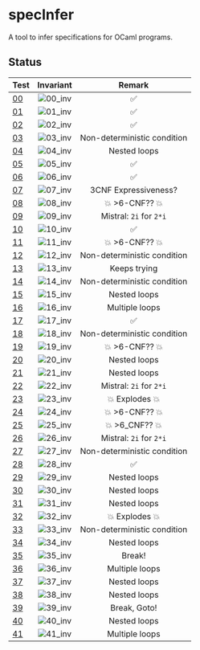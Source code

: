 # specInfer
A tool to infer specifications for OCaml programs.

## Status

| Test                 | Invariant                                 | Remark                      |
| -------------------- | :---------------------------------------: | :-------------------------: |
| [00](bm_oopsla/00.c) | ![00_inv](http://mathurl.com/oc7ea3o.png) | :white_check_mark:          |
| [01](bm_oopsla/01.c) | ![01_inv](http://mathurl.com/nbdvhs3.png) | :white_check_mark:          |
| [02](bm_oopsla/02.c) | ![02_inv](http://mathurl.com/pa3ut8l.png) | :white_check_mark:          |
| [03](bm_oopsla/03.c) | ![03_inv](http://mathurl.com/py8jd3p.png) | Non-deterministic condition |
| [04](bm_oopsla/04.c) | ![04_inv](http://mathurl.com/py8jd3p.png) | Nested loops                |
| [05](bm_oopsla/05.c) | ![05_inv](http://mathurl.com/o8uuce8.png) | :white_check_mark:          |
| [06](bm_oopsla/06.c) | ![06_inv](http://mathurl.com/oacrffn.png) | :white_check_mark:          |
| [07](bm_oopsla/07.c) | ![07_inv](http://mathurl.com/py8jd3p.png) | 3CNF Expressiveness?        |
| [08](bm_oopsla/08.c) | ![08_inv](http://mathurl.com/py8jd3p.png) | :boom: >6-CNF?? :boom:      |
| [09](bm_oopsla/09.c) | ![09_inv](http://mathurl.com/py8jd3p.png) | Mistral: `2i` for `2*i`     |
| [10](bm_oopsla/10.c) | ![10_inv](http://mathurl.com/qhodxgu.png) | :white_check_mark:          |
| [11](bm_oopsla/11.c) | ![11_inv](http://mathurl.com/py8jd3p.png) | :boom: >6-CNF?? :boom:      |
| [12](bm_oopsla/12.c) | ![12_inv](http://mathurl.com/py8jd3p.png) | Non-deterministic condition |
| [13](bm_oopsla/13.c) | ![13_inv](http://mathurl.com/py8jd3p.png) | Keeps trying                |
| [14](bm_oopsla/14.c) | ![14_inv](http://mathurl.com/py8jd3p.png) | Non-deterministic condition |
| [15](bm_oopsla/15.c) | ![15_inv](http://mathurl.com/py8jd3p.png) | Nested loops                |
| [16](bm_oopsla/16.c) | ![16_inv](http://mathurl.com/py8jd3p.png) | Multiple loops              |
| [17](bm_oopsla/17.c) | ![17_inv](http://mathurl.com/ojo9lk9.png) | :white_check_mark:          |
| [18](bm_oopsla/18.c) | ![18_inv](http://mathurl.com/py8jd3p.png) | Non-deterministic condition |
| [19](bm_oopsla/19.c) | ![19_inv](http://mathurl.com/py8jd3p.png) | :boom: >6-CNF?? :boom:      |
| [20](bm_oopsla/20.c) | ![20_inv](http://mathurl.com/py8jd3p.png) | Nested loops                |
| [21](bm_oopsla/21.c) | ![21_inv](http://mathurl.com/py8jd3p.png) | Nested loops                |
| [22](bm_oopsla/22.c) | ![22_inv](http://mathurl.com/py8jd3p.png) | Mistral: `2i` for `2*i`     |
| [23](bm_oopsla/23.c) | ![23_inv](http://mathurl.com/py8jd3p.png) | :boom: Explodes :boom:      |
| [24](bm_oopsla/24.c) | ![24_inv](http://mathurl.com/py8jd3p.png) | :boom: >6-CNF?? :boom:      |
| [25](bm_oopsla/25.c) | ![25_inv](http://mathurl.com/py8jd3p.png) | :boom: >6_CNF?? :boom:      |
| [26](bm_oopsla/26.c) | ![26_inv](http://mathurl.com/py8jd3p.png) | Mistral: `2i` for `2*i`     |
| [27](bm_oopsla/27.c) | ![27_inv](http://mathurl.com/py8jd3p.png) | Non-deterministic condition |
| [28](bm_oopsla/28.c) | ![28_inv](http://mathurl.com/pjbgymx.png) | :white_check_mark:          |
| [29](bm_oopsla/29.c) | ![29_inv](http://mathurl.com/py8jd3p.png) | Nested loops                |
| [30](bm_oopsla/30.c) | ![30_inv](http://mathurl.com/py8jd3p.png) | Nested loops                |
| [31](bm_oopsla/31.c) | ![31_inv](http://mathurl.com/py8jd3p.png) | Nested loops                |
| [32](bm_oopsla/32.c) | ![32_inv](http://mathurl.com/py8jd3p.png) | :boom: Explodes :boom:      |
| [33](bm_oopsla/33.c) | ![33_inv](http://mathurl.com/py8jd3p.png) | Non-deterministic condition |
| [34](bm_oopsla/34.c) | ![34_inv](http://mathurl.com/py8jd3p.png) | Nested loops                |
| [35](bm_oopsla/35.c) | ![35_inv](http://mathurl.com/py8jd3p.png) | Break!                      |
| [36](bm_oopsla/36.c) | ![36_inv](http://mathurl.com/py8jd3p.png) | Multiple loops              |
| [37](bm_oopsla/37.c) | ![37_inv](http://mathurl.com/py8jd3p.png) | Nested loops                |
| [38](bm_oopsla/38.c) | ![38_inv](http://mathurl.com/py8jd3p.png) | Nested loops                |
| [39](bm_oopsla/39.c) | ![39_inv](http://mathurl.com/py8jd3p.png) | Break, Goto!                |
| [40](bm_oopsla/40.c) | ![40_inv](http://mathurl.com/py8jd3p.png) | Nested loops                |
| [41](bm_oopsla/41.c) | ![41_inv](http://mathurl.com/py8jd3p.png) | Multiple loops              |
